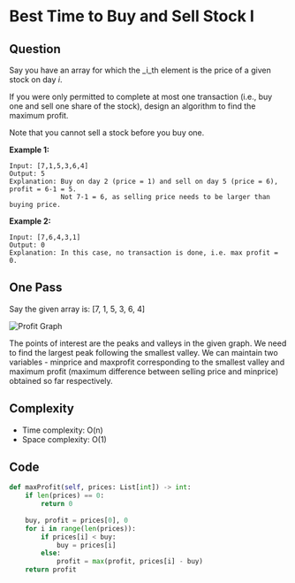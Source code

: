 # Best Time to Buy and Sell Stock I

## Question

Say you have an array for which the _i_th element is the price of a given stock on day _i_.

If you were only permitted to complete at most one transaction \(i.e., buy one and sell one share of the stock\), design an algorithm to find the maximum profit.

Note that you cannot sell a stock before you buy one.

**Example 1:**

```text
Input: [7,1,5,3,6,4]
Output: 5
Explanation: Buy on day 2 (price = 1) and sell on day 5 (price = 6), profit = 6-1 = 5.
             Not 7-1 = 6, as selling price needs to be larger than buying price.
```

**Example 2:**

```text
Input: [7,6,4,3,1]
Output: 0
Explanation: In this case, no transaction is done, i.e. max profit = 0.
```

## One Pass

Say the given array is: \[7, 1, 5, 3, 6, 4\]

![Profit Graph](https://leetcode.com/media/original_images/121_profit_graph.png)

The points of interest are the peaks and valleys in the given graph. We need to find the largest peak following the smallest valley. We can maintain two variables - minprice and maxprofit corresponding to the smallest valley and maximum profit \(maximum difference between selling price and minprice\) obtained so far respectively.

## Complexity

* Time complexity: O\(n\)
* Space complexity: O\(1\)

## Code 

```python
def maxProfit(self, prices: List[int]) -> int:
    if len(prices) == 0:
        return 0       
         
    buy, profit = prices[0], 0
    for i in range(len(prices)):
        if prices[i] < buy:
            buy = prices[i]
        else:
            profit = max(profit, prices[i] - buy)
    return profit
```

